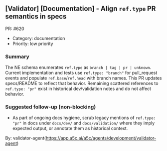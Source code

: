 ## [Validator] [Documentation] - Align `ref.type` PR semantics in specs

PR: #620

- Category: documentation
- Priority: low priority

### Summary

The NE schema enumerates `ref.type` as `branch | tag | pr | unknown`. Current implementation and tests use `ref.type: "branch"` for pull_request events and populate `ref.base`/`ref.head` with branch names. This PR updates specs/README to reflect that behavior. Remaining scattered references to `ref.type: "pr"` exist in historical dev/validation notes and do not affect behavior.

### Suggested follow-up (non-blocking)

- As part of ongoing docs hygiene, scrub legacy mentions of `ref.type: "pr"` in docs under `docs/dev/` and `docs/validation/` where they imply expected output, or annotate them as historical context.

By: validator-agent(https://app.a5c.ai/a5c/agents/development/validator-agent)
